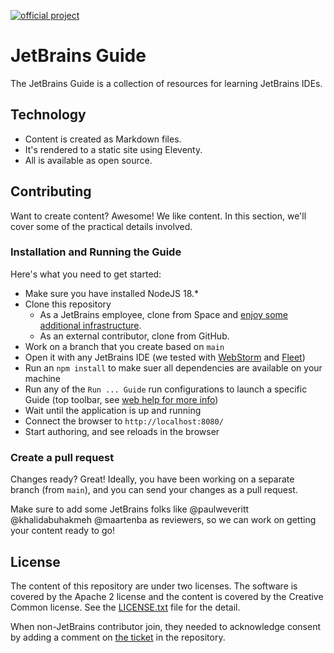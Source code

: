 [![official project](https://jb.gg/badges/official-flat-square.svg)](https://github.com/JetBrains)

# JetBrains Guide

The JetBrains Guide is a collection of resources for learning JetBrains IDEs.

## Technology

* Content is created as Markdown files.
* It's rendered to a static site using Eleventy.
* All is available as open source.

## Contributing

Want to create content? Awesome! We like content. In this section, we'll cover some of the practical details involved.

### Installation and Running the Guide

Here's what you need to get started:

* Make sure you have installed NodeJS 18.*
* Clone this repository
  * As a JetBrains employee, clone from Space and [enjoy some additional infrastructure](https://jetbrains.team/p/jetbrains-guide/documents/Docs/a/Contributing-on-Space).
  * As an external contributor, clone from GitHub.
* Work on a branch that you create based on `main`
* Open it with any JetBrains IDE (we tested with [WebStorm](https://www.jetbrains.com/webstorm/) and [Fleet](https://www.jetbrains.com/fleet/))
* Run an `npm install` to make suer all dependencies are available on your machine
* Run any of the `Run ... Guide` run configurations to launch a specific Guide (top toolbar, see [web help for more info](https://www.jetbrains.com/help/webstorm/running-applications.html))
* Wait until the application is up and running
* Connect the browser to `http://localhost:8080/`
* Start authoring, and see reloads in the browser

### Create a pull request

Changes ready? Great! Ideally, you have been working on a separate branch (from `main`), and you can send your changes as a pull request.

Make sure to add some JetBrains folks like @paulweveritt @khalidabuhakmeh @maartenba as reviewers, so we can work on getting your content ready to go! 

## License

The content of this repository are under two licenses. The software is covered by
the Apache 2 license and the content is covered by the Creative Common license.
See the [LICENSE.txt](LICENSE.txt) file for the detail.

When non-JetBrains contributor join, they needed to acknowledge consent by
adding a comment on [the ticket](https://github.com/jetbrains/guide/issues/206) in the repository. 
